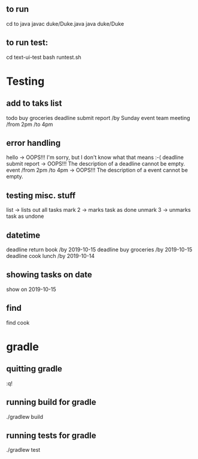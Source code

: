 ## to run
cd to java
javac duke/Duke.java
java duke/Duke

## to run test:
cd text-ui-test
bash runtest.sh


# Testing
## add to taks list
todo buy groceries
deadline submit report /by Sunday
event team meeting /from 2pm /to 4pm

## error handling
hello -> OOPS!!! I'm sorry, but I don't know what that means :-(
deadline submit report -> OOPS!!! The description of a deadline cannot be empty.
event /from 2pm /to 4pm -> OOPS!!! The description of a event cannot be empty.

## testing misc. stuff
list -> lists out all tasks
mark 2 -> marks task as done
unmark 3 -> unmarks task as undone

## datetime
deadline return book /by 2019-10-15
deadline buy groceries /by 2019-10-15
deadline cook lunch /by 2019-10-14

## showing tasks on date
show on 2019-10-15

## find 
find cook

# gradle
## quitting gradle
:q!

## running build for gradle
./gradlew build 

## running tests for gradle
./gradlew test